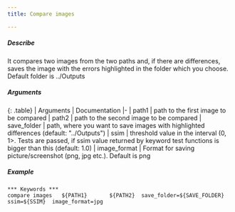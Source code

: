 ```yaml
---
title: Compare images

---
```

##### Describe
It compares two images from the two paths and, if there are differences, saves the image with the errors highlighted
in the folder which you choose. Default folder is ../Outputs

##### Arguments

<div class="table-responsive">

{: .table}
| Arguments | Documentation
|-
| path1 | path to the first image to be compared
| path2 | path to the second image to be compared
| save_folder | path, where you want to save images with highlighted differences (default: "../Outputs")
| ssim | threshold value in the interval (0, 1>. Tests are passed, if ssim value returned by keyword test functions is bigger than this (default: 1.0)
| image_format | Format for saving picture/screenshot (png, jpg etc.). Default is png

</div>

##### Example
```robotframework
*** Keywords ***
compare images   ${PATH1}       ${PATH2}  save_folder=${SAVE_FOLDER}  ssim=${SSIM}  image_format=jpg
```
